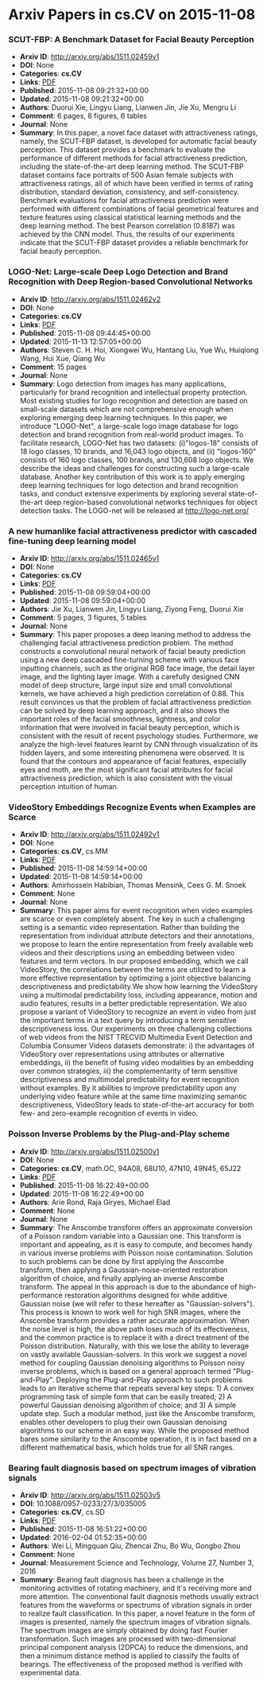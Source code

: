 # Arxiv Papers in cs.CV on 2015-11-08
### SCUT-FBP: A Benchmark Dataset for Facial Beauty Perception
- **Arxiv ID**: http://arxiv.org/abs/1511.02459v1
- **DOI**: None
- **Categories**: **cs.CV**
- **Links**: [PDF](http://arxiv.org/pdf/1511.02459v1)
- **Published**: 2015-11-08 09:21:32+00:00
- **Updated**: 2015-11-08 09:21:32+00:00
- **Authors**: Duorui Xie, Lingyu Liang, Lianwen Jin, Jie Xu, Mengru Li
- **Comment**: 6 pages, 8 figures, 6 tables
- **Journal**: None
- **Summary**: In this paper, a novel face dataset with attractiveness ratings, namely, the SCUT-FBP dataset, is developed for automatic facial beauty perception. This dataset provides a benchmark to evaluate the performance of different methods for facial attractiveness prediction, including the state-of-the-art deep learning method. The SCUT-FBP dataset contains face portraits of 500 Asian female subjects with attractiveness ratings, all of which have been verified in terms of rating distribution, standard deviation, consistency, and self-consistency. Benchmark evaluations for facial attractiveness prediction were performed with different combinations of facial geometrical features and texture features using classical statistical learning methods and the deep learning method. The best Pearson correlation (0.8187) was achieved by the CNN model. Thus, the results of our experiments indicate that the SCUT-FBP dataset provides a reliable benchmark for facial beauty perception.



### LOGO-Net: Large-scale Deep Logo Detection and Brand Recognition with Deep Region-based Convolutional Networks
- **Arxiv ID**: http://arxiv.org/abs/1511.02462v2
- **DOI**: None
- **Categories**: **cs.CV**
- **Links**: [PDF](http://arxiv.org/pdf/1511.02462v2)
- **Published**: 2015-11-08 09:44:45+00:00
- **Updated**: 2015-11-13 12:57:05+00:00
- **Authors**: Steven C. H. Hoi, Xiongwei Wu, Hantang Liu, Yue Wu, Huiqiong Wang, Hui Xue, Qiang Wu
- **Comment**: 15 pages
- **Journal**: None
- **Summary**: Logo detection from images has many applications, particularly for brand recognition and intellectual property protection. Most existing studies for logo recognition and detection are based on small-scale datasets which are not comprehensive enough when exploring emerging deep learning techniques. In this paper, we introduce "LOGO-Net", a large-scale logo image database for logo detection and brand recognition from real-world product images. To facilitate research, LOGO-Net has two datasets: (i)"logos-18" consists of 18 logo classes, 10 brands, and 16,043 logo objects, and (ii) "logos-160" consists of 160 logo classes, 100 brands, and 130,608 logo objects. We describe the ideas and challenges for constructing such a large-scale database. Another key contribution of this work is to apply emerging deep learning techniques for logo detection and brand recognition tasks, and conduct extensive experiments by exploring several state-of-the-art deep region-based convolutional networks techniques for object detection tasks. The LOGO-net will be released at http://logo-net.org/



### A new humanlike facial attractiveness predictor with cascaded fine-tuning deep learning model
- **Arxiv ID**: http://arxiv.org/abs/1511.02465v1
- **DOI**: None
- **Categories**: **cs.CV**
- **Links**: [PDF](http://arxiv.org/pdf/1511.02465v1)
- **Published**: 2015-11-08 09:59:04+00:00
- **Updated**: 2015-11-08 09:59:04+00:00
- **Authors**: Jie Xu, Lianwen Jin, Lingyu Liang, Ziyong Feng, Duorui Xie
- **Comment**: 5 pages, 3 figures, 5 tables
- **Journal**: None
- **Summary**: This paper proposes a deep leaning method to address the challenging facial attractiveness prediction problem. The method constructs a convolutional neural network of facial beauty prediction using a new deep cascaded fine-turning scheme with various face inputting channels, such as the original RGB face image, the detail layer image, and the lighting layer image. With a carefully designed CNN model of deep structure, large input size and small convolutional kernels, we have achieved a high prediction correlation of 0.88. This result convinces us that the problem of facial attractiveness prediction can be solved by deep learning approach, and it also shows the important roles of the facial smoothness, lightness, and color information that were involved in facial beauty perception, which is consistent with the result of recent psychology studies. Furthermore, we analyze the high-level features learnt by CNN through visualization of its hidden layers, and some interesting phenomena were observed. It is found that the contours and appearance of facial features, especially eyes and moth, are the most significant facial attributes for facial attractiveness prediction, which is also consistent with the visual perception intuition of human.



### VideoStory Embeddings Recognize Events when Examples are Scarce
- **Arxiv ID**: http://arxiv.org/abs/1511.02492v1
- **DOI**: None
- **Categories**: **cs.CV**, cs.MM
- **Links**: [PDF](http://arxiv.org/pdf/1511.02492v1)
- **Published**: 2015-11-08 14:59:14+00:00
- **Updated**: 2015-11-08 14:59:14+00:00
- **Authors**: Amirhossein Habibian, Thomas Mensink, Cees G. M. Snoek
- **Comment**: None
- **Journal**: None
- **Summary**: This paper aims for event recognition when video examples are scarce or even completely absent. The key in such a challenging setting is a semantic video representation. Rather than building the representation from individual attribute detectors and their annotations, we propose to learn the entire representation from freely available web videos and their descriptions using an embedding between video features and term vectors. In our proposed embedding, which we call VideoStory, the correlations between the terms are utilized to learn a more effective representation by optimizing a joint objective balancing descriptiveness and predictability.We show how learning the VideoStory using a multimodal predictability loss, including appearance, motion and audio features, results in a better predictable representation. We also propose a variant of VideoStory to recognize an event in video from just the important terms in a text query by introducing a term sensitive descriptiveness loss. Our experiments on three challenging collections of web videos from the NIST TRECVID Multimedia Event Detection and Columbia Consumer Videos datasets demonstrate: i) the advantages of VideoStory over representations using attributes or alternative embeddings, ii) the benefit of fusing video modalities by an embedding over common strategies, iii) the complementarity of term sensitive descriptiveness and multimodal predictability for event recognition without examples. By it abilities to improve predictability upon any underlying video feature while at the same time maximizing semantic descriptiveness, VideoStory leads to state-of-the-art accuracy for both few- and zero-example recognition of events in video.



### Poisson Inverse Problems by the Plug-and-Play scheme
- **Arxiv ID**: http://arxiv.org/abs/1511.02500v1
- **DOI**: None
- **Categories**: **cs.CV**, math.OC, 94A08, 68U10, 47N10, 49N45, 65J22
- **Links**: [PDF](http://arxiv.org/pdf/1511.02500v1)
- **Published**: 2015-11-08 16:22:49+00:00
- **Updated**: 2015-11-08 16:22:49+00:00
- **Authors**: Arie Rond, Raja Giryes, Michael Elad
- **Comment**: None
- **Journal**: None
- **Summary**: The Anscombe transform offers an approximate conversion of a Poisson random variable into a Gaussian one. This transform is important and appealing, as it is easy to compute, and becomes handy in various inverse problems with Poisson noise contamination. Solution to such problems can be done by first applying the Anscombe transform, then applying a Gaussian-noise-oriented restoration algorithm of choice, and finally applying an inverse Anscombe transform. The appeal in this approach is due to the abundance of high-performance restoration algorithms designed for white additive Gaussian noise (we will refer to these hereafter as "Gaussian-solvers"). This process is known to work well for high SNR images, where the Anscombe transform provides a rather accurate approximation. When the noise level is high, the above path loses much of its effectiveness, and the common practice is to replace it with a direct treatment of the Poisson distribution. Naturally, with this we lose the ability to leverage on vastly available Gaussian-solvers.   In this work we suggest a novel method for coupling Gaussian denoising algorithms to Poisson noisy inverse problems, which is based on a general approach termed "Plug-and-Play". Deploying the Plug-and-Play approach to such problems leads to an iterative scheme that repeats several key steps: 1) A convex programming task of simple form that can be easily treated; 2) A powerful Gaussian denoising algorithm of choice; and 3) A simple update step.   Such a modular method, just like the Anscombe transform, enables other developers to plug their own Gaussian denoising algorithms to our scheme in an easy way. While the proposed method bares some similarity to the Anscombe operation, it is in fact based on a different mathematical basis, which holds true for all SNR ranges.



### Bearing fault diagnosis based on spectrum images of vibration signals
- **Arxiv ID**: http://arxiv.org/abs/1511.02503v5
- **DOI**: 10.1088/0957-0233/27/3/035005
- **Categories**: **cs.CV**, cs.SD
- **Links**: [PDF](http://arxiv.org/pdf/1511.02503v5)
- **Published**: 2015-11-08 16:51:22+00:00
- **Updated**: 2016-02-04 01:52:35+00:00
- **Authors**: Wei Li, Mingquan Qiu, Zhencai Zhu, Bo Wu, Gongbo Zhou
- **Comment**: None
- **Journal**: Measurement Science and Technology, Volume 27, Number 3, 2016
- **Summary**: Bearing fault diagnosis has been a challenge in the monitoring activities of rotating machinery, and it's receiving more and more attention. The conventional fault diagnosis methods usually extract features from the waveforms or spectrums of vibration signals in order to realize fault classification. In this paper, a novel feature in the form of images is presented, namely the spectrum images of vibration signals. The spectrum images are simply obtained by doing fast Fourier transformation. Such images are processed with two-dimensional principal component analysis (2DPCA) to reduce the dimensions, and then a minimum distance method is applied to classify the faults of bearings. The effectiveness of the proposed method is verified with experimental data.



